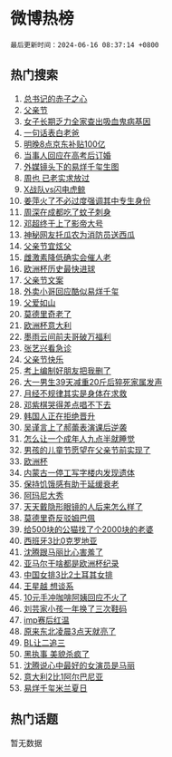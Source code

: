 # 微博热榜

`最后更新时间：2024-06-16 08:37:14 +0800`

## 热门搜索

1. [总书记的赤子之心](https://m.weibo.cn/search?containerid=100103type%3D1%26t%3D10%26q%3D%23%E6%80%BB%E4%B9%A6%E8%AE%B0%E7%9A%84%E8%B5%A4%E5%AD%90%E4%B9%8B%E5%BF%83%23&stream_entry_id=51&isnewpage=1&extparam=seat%3D1%26stream_entry_id%3D51%26c_type%3D51%26q%3D%2523%25E6%2580%25BB%25E4%25B9%25A6%25E8%25AE%25B0%25E7%259A%2584%25E8%25B5%25A4%25E5%25AD%2590%25E4%25B9%258B%25E5%25BF%2583%2523%26cate%3D10103%26dgr%3D0%26pos%3D0%26filter_type%3Drealtimehot%26display_time%3D1718498232%26pre_seqid%3D171849823296701353454)
1. [父亲节](https://m.weibo.cn/search?containerid=100103type%3D1%26t%3D10%26q%3D%E7%88%B6%E4%BA%B2%E8%8A%82&stream_entry_id=31&isnewpage=1&extparam=seat%3D1%26stream_entry_id%3D31%26q%3D%25E7%2588%25B6%25E4%25BA%25B2%25E8%258A%2582%26realpos%3D1%26dgr%3D0%26filter_type%3Drealtimehot%26flag%3D16%26cate%3D5001%26pos%3D0%26band_rank%3D1%26c_type%3D31%26lcate%3D5001%26display_time%3D1718498232%26pre_seqid%3D171849823296701353454)
1. [女子长期乏力全家查出吸血鬼病基因](https://m.weibo.cn/search?containerid=100103type%3D1%26t%3D10%26q%3D%23%E5%A5%B3%E5%AD%90%E9%95%BF%E6%9C%9F%E4%B9%8F%E5%8A%9B%E5%85%A8%E5%AE%B6%E6%9F%A5%E5%87%BA%E5%90%B8%E8%A1%80%E9%AC%BC%E7%97%85%E5%9F%BA%E5%9B%A0%23&stream_entry_id=31&isnewpage=1&extparam=seat%3D1%26stream_entry_id%3D31%26q%3D%2523%25E5%25A5%25B3%25E5%25AD%2590%25E9%2595%25BF%25E6%259C%259F%25E4%25B9%258F%25E5%258A%259B%25E5%2585%25A8%25E5%25AE%25B6%25E6%259F%25A5%25E5%2587%25BA%25E5%2590%25B8%25E8%25A1%2580%25E9%25AC%25BC%25E7%2597%2585%25E5%259F%25BA%25E5%259B%25A0%2523%26realpos%3D2%26dgr%3D0%26filter_type%3Drealtimehot%26flag%3D2%26cate%3D5001%26pos%3D1%26band_rank%3D2%26c_type%3D31%26lcate%3D5001%26display_time%3D1718498232%26pre_seqid%3D171849823296701353454)
1. [一句话表白老爸](https://m.weibo.cn/search?containerid=100103type%3D1%26t%3D10%26q%3D%23%E4%B8%80%E5%8F%A5%E8%AF%9D%E8%A1%A8%E7%99%BD%E8%80%81%E7%88%B8%23&stream_entry_id=31&isnewpage=1&extparam=seat%3D1%26stream_entry_id%3D31%26q%3D%2523%25E4%25B8%2580%25E5%258F%25A5%25E8%25AF%259D%25E8%25A1%25A8%25E7%2599%25BD%25E8%2580%2581%25E7%2588%25B8%2523%26realpos%3D3%26dgr%3D0%26filter_type%3Drealtimehot%26flag%3D0%26cate%3D5001%26pos%3D2%26band_rank%3D3%26c_type%3D31%26lcate%3D5001%26display_time%3D1718498232%26pre_seqid%3D171849823296701353454)
1. [明晚8点京东补贴100亿](https://m.weibo.cn/search?containerid=100103type%3D1%26t%3D10%26q%3D%23%E6%98%8E%E6%99%9A8%E7%82%B9%E4%BA%AC%E4%B8%9C%E8%A1%A5%E8%B4%B4100%E4%BA%BF%23&stream_entry_id=31&isnewpage=1&extparam=seat%3D1%26is_ad_pos%3D1%26topic_ad%3D1%26q%3D%2523%25E6%2598%258E%25E6%2599%259A8%25E7%2582%25B9%25E4%25BA%25AC%25E4%25B8%259C%25E8%25A1%25A5%25E8%25B4%25B4100%25E4%25BA%25BF%2523%26dgr%3D0%26filter_type%3Drealtimehot%26c_type%3D31%26stream_entry_id%3D31%26pos%3D3%26cate%3D5001%26band_rank%3D4%26adid%3D241964%26lcate%3D5001%26display_time%3D1718498232%26pre_seqid%3D171849823296701353454)
1. [当事人回应在高考后订婚](https://m.weibo.cn/search?containerid=100103type%3D1%26t%3D10%26q%3D%23%E5%BD%93%E4%BA%8B%E4%BA%BA%E5%9B%9E%E5%BA%94%E5%9C%A8%E9%AB%98%E8%80%83%E5%90%8E%E8%AE%A2%E5%A9%9A%23&stream_entry_id=31&isnewpage=1&extparam=seat%3D1%26stream_entry_id%3D31%26q%3D%2523%25E5%25BD%2593%25E4%25BA%258B%25E4%25BA%25BA%25E5%259B%259E%25E5%25BA%2594%25E5%259C%25A8%25E9%25AB%2598%25E8%2580%2583%25E5%2590%258E%25E8%25AE%25A2%25E5%25A9%259A%2523%26realpos%3D4%26dgr%3D0%26filter_type%3Drealtimehot%26flag%3D2%26cate%3D5001%26pos%3D4%26band_rank%3D4%26c_type%3D31%26lcate%3D5001%26display_time%3D1718498232%26pre_seqid%3D171849823296701353454)
1. [外媒镜头下的易烊千玺生图](https://m.weibo.cn/search?containerid=100103type%3D1%26t%3D10%26q%3D%23%E5%A4%96%E5%AA%92%E9%95%9C%E5%A4%B4%E4%B8%8B%E7%9A%84%E6%98%93%E7%83%8A%E5%8D%83%E7%8E%BA%E7%94%9F%E5%9B%BE%23&stream_entry_id=31&isnewpage=1&extparam=seat%3D1%26stream_entry_id%3D31%26q%3D%2523%25E5%25A4%2596%25E5%25AA%2592%25E9%2595%259C%25E5%25A4%25B4%25E4%25B8%258B%25E7%259A%2584%25E6%2598%2593%25E7%2583%258A%25E5%258D%2583%25E7%258E%25BA%25E7%2594%259F%25E5%259B%25BE%2523%26realpos%3D5%26dgr%3D0%26filter_type%3Drealtimehot%26flag%3D1%26cate%3D5001%26pos%3D5%26band_rank%3D5%26c_type%3D31%26lcate%3D5001%26display_time%3D1718498232%26pre_seqid%3D171849823296701353454)
1. [周也 已老实求放过](https://m.weibo.cn/search?containerid=100103type%3D1%26t%3D10%26q%3D%E5%91%A8%E4%B9%9F+%E5%B7%B2%E8%80%81%E5%AE%9E%E6%B1%82%E6%94%BE%E8%BF%87&stream_entry_id=31&isnewpage=1&extparam=seat%3D1%26stream_entry_id%3D31%26q%3D%25E5%2591%25A8%25E4%25B9%259F%2520%25E5%25B7%25B2%25E8%2580%2581%25E5%25AE%259E%25E6%25B1%2582%25E6%2594%25BE%25E8%25BF%2587%26realpos%3D6%26dgr%3D0%26filter_type%3Drealtimehot%26flag%3D2%26cate%3D5001%26pos%3D6%26band_rank%3D6%26c_type%3D31%26lcate%3D5001%26display_time%3D1718498232%26pre_seqid%3D171849823296701353454)
1. [X战队vs闪电虎鲸](https://m.weibo.cn/search?containerid=100103type%3D1%26t%3D10%26q%3D%23X%E6%88%98%E9%98%9Fvs%E9%97%AA%E7%94%B5%E8%99%8E%E9%B2%B8%23&stream_entry_id=31&isnewpage=1&extparam=seat%3D1%26is_ad_pos%3D1%26topic_ad%3D1%26q%3D%2523X%25E6%2588%2598%25E9%2598%259Fvs%25E9%2597%25AA%25E7%2594%25B5%25E8%2599%258E%25E9%25B2%25B8%2523%26dgr%3D0%26filter_type%3Drealtimehot%26c_type%3D31%26stream_entry_id%3D31%26pos%3D7%26cate%3D5001%26band_rank%3D7%26adid%3D241628%26lcate%3D5001%26display_time%3D1718498232%26pre_seqid%3D171849823296701353454)
1. [姜萍火了不必过度强调其中专生身份](https://m.weibo.cn/search?containerid=100103type%3D1%26t%3D10%26q%3D%23%E5%A7%9C%E8%90%8D%E7%81%AB%E4%BA%86%E4%B8%8D%E5%BF%85%E8%BF%87%E5%BA%A6%E5%BC%BA%E8%B0%83%E5%85%B6%E4%B8%AD%E4%B8%93%E7%94%9F%E8%BA%AB%E4%BB%BD%23&stream_entry_id=31&isnewpage=1&extparam=seat%3D1%26stream_entry_id%3D31%26q%3D%2523%25E5%25A7%259C%25E8%2590%258D%25E7%2581%25AB%25E4%25BA%2586%25E4%25B8%258D%25E5%25BF%2585%25E8%25BF%2587%25E5%25BA%25A6%25E5%25BC%25BA%25E8%25B0%2583%25E5%2585%25B6%25E4%25B8%25AD%25E4%25B8%2593%25E7%2594%259F%25E8%25BA%25AB%25E4%25BB%25BD%2523%26realpos%3D7%26dgr%3D0%26filter_type%3Drealtimehot%26flag%3D2%26cate%3D5001%26pos%3D8%26band_rank%3D7%26c_type%3D31%26lcate%3D5001%26display_time%3D1718498232%26pre_seqid%3D171849823296701353454)
1. [周深在成都吃了蚊子刺身](https://m.weibo.cn/search?containerid=100103type%3D1%26t%3D10%26q%3D%23%E5%91%A8%E6%B7%B1%E5%9C%A8%E6%88%90%E9%83%BD%E5%90%83%E4%BA%86%E8%9A%8A%E5%AD%90%E5%88%BA%E8%BA%AB%23&stream_entry_id=31&isnewpage=1&extparam=seat%3D1%26stream_entry_id%3D31%26q%3D%2523%25E5%2591%25A8%25E6%25B7%25B1%25E5%259C%25A8%25E6%2588%2590%25E9%2583%25BD%25E5%2590%2583%25E4%25BA%2586%25E8%259A%258A%25E5%25AD%2590%25E5%2588%25BA%25E8%25BA%25AB%2523%26realpos%3D8%26dgr%3D0%26filter_type%3Drealtimehot%26flag%3D1%26cate%3D5001%26pos%3D9%26band_rank%3D8%26c_type%3D31%26lcate%3D5001%26display_time%3D1718498232%26pre_seqid%3D171849823296701353454)
1. [邓超终于上了影帝大号](https://m.weibo.cn/search?containerid=100103type%3D1%26t%3D10%26q%3D%23%E9%82%93%E8%B6%85%E7%BB%88%E4%BA%8E%E4%B8%8A%E4%BA%86%E5%BD%B1%E5%B8%9D%E5%A4%A7%E5%8F%B7%23&stream_entry_id=31&isnewpage=1&extparam=seat%3D1%26stream_entry_id%3D31%26q%3D%2523%25E9%2582%2593%25E8%25B6%2585%25E7%25BB%2588%25E4%25BA%258E%25E4%25B8%258A%25E4%25BA%2586%25E5%25BD%25B1%25E5%25B8%259D%25E5%25A4%25A7%25E5%258F%25B7%2523%26realpos%3D9%26dgr%3D0%26filter_type%3Drealtimehot%26flag%3D2%26cate%3D5001%26pos%3D10%26band_rank%3D9%26c_type%3D31%26lcate%3D5001%26display_time%3D1718498232%26pre_seqid%3D171849823296701353454)
1. [神秘网友托瓜农为消防员送西瓜](https://m.weibo.cn/search?containerid=100103type%3D1%26t%3D10%26q%3D%23%E7%A5%9E%E7%A7%98%E7%BD%91%E5%8F%8B%E6%89%98%E7%93%9C%E5%86%9C%E4%B8%BA%E6%B6%88%E9%98%B2%E5%91%98%E9%80%81%E8%A5%BF%E7%93%9C%23&stream_entry_id=31&isnewpage=1&extparam=seat%3D1%26stream_entry_id%3D31%26q%3D%2523%25E7%25A5%259E%25E7%25A7%2598%25E7%25BD%2591%25E5%258F%258B%25E6%2589%2598%25E7%2593%259C%25E5%2586%259C%25E4%25B8%25BA%25E6%25B6%2588%25E9%2598%25B2%25E5%2591%2598%25E9%2580%2581%25E8%25A5%25BF%25E7%2593%259C%2523%26realpos%3D10%26dgr%3D0%26filter_type%3Drealtimehot%26flag%3D32768%26cate%3D5001%26pos%3D11%26band_rank%3D10%26c_type%3D31%26lcate%3D5001%26display_time%3D1718498232%26pre_seqid%3D171849823296701353454)
1. [父亲节宜炫父](https://m.weibo.cn/search?containerid=100103type%3D1%26t%3D10%26q%3D%23%E7%88%B6%E4%BA%B2%E8%8A%82%E5%AE%9C%E7%82%AB%E7%88%B6%23&stream_entry_id=31&isnewpage=1&extparam=seat%3D1%26stream_entry_id%3D31%26q%3D%2523%25E7%2588%25B6%25E4%25BA%25B2%25E8%258A%2582%25E5%25AE%259C%25E7%2582%25AB%25E7%2588%25B6%2523%26realpos%3D11%26dgr%3D0%26filter_type%3Drealtimehot%26flag%3D1%26cate%3D5001%26pos%3D12%26band_rank%3D11%26c_type%3D31%26lcate%3D5001%26display_time%3D1718498232%26pre_seqid%3D171849823296701353454)
1. [雌激素降低确实会催人老](https://m.weibo.cn/search?containerid=100103type%3D1%26t%3D10%26q%3D%23%E9%9B%8C%E6%BF%80%E7%B4%A0%E9%99%8D%E4%BD%8E%E7%A1%AE%E5%AE%9E%E4%BC%9A%E5%82%AC%E4%BA%BA%E8%80%81%23&stream_entry_id=31&isnewpage=1&extparam=seat%3D1%26stream_entry_id%3D31%26q%3D%2523%25E9%259B%258C%25E6%25BF%2580%25E7%25B4%25A0%25E9%2599%258D%25E4%25BD%258E%25E7%25A1%25AE%25E5%25AE%259E%25E4%25BC%259A%25E5%2582%25AC%25E4%25BA%25BA%25E8%2580%2581%2523%26realpos%3D12%26dgr%3D0%26filter_type%3Drealtimehot%26flag%3D0%26cate%3D5001%26pos%3D13%26band_rank%3D12%26c_type%3D31%26lcate%3D5001%26display_time%3D1718498232%26pre_seqid%3D171849823296701353454)
1. [欧洲杯历史最快进球](https://m.weibo.cn/search?containerid=100103type%3D1%26t%3D10%26q%3D%23%E6%AC%A7%E6%B4%B2%E6%9D%AF%E5%8E%86%E5%8F%B2%E6%9C%80%E5%BF%AB%E8%BF%9B%E7%90%83%23&stream_entry_id=31&isnewpage=1&extparam=seat%3D1%26stream_entry_id%3D31%26q%3D%2523%25E6%25AC%25A7%25E6%25B4%25B2%25E6%259D%25AF%25E5%258E%2586%25E5%258F%25B2%25E6%259C%2580%25E5%25BF%25AB%25E8%25BF%259B%25E7%2590%2583%2523%26realpos%3D13%26dgr%3D0%26filter_type%3Drealtimehot%26flag%3D1%26cate%3D5001%26pos%3D14%26band_rank%3D13%26c_type%3D31%26lcate%3D5001%26display_time%3D1718498232%26pre_seqid%3D171849823296701353454)
1. [父亲节文案](https://m.weibo.cn/search?containerid=100103type%3D1%26t%3D10%26q%3D%E7%88%B6%E4%BA%B2%E8%8A%82%E6%96%87%E6%A1%88&stream_entry_id=31&isnewpage=1&extparam=seat%3D1%26stream_entry_id%3D31%26q%3D%25E7%2588%25B6%25E4%25BA%25B2%25E8%258A%2582%25E6%2596%2587%25E6%25A1%2588%26realpos%3D14%26dgr%3D0%26filter_type%3Drealtimehot%26flag%3D1%26cate%3D5001%26pos%3D15%26band_rank%3D14%26c_type%3D31%26lcate%3D5001%26display_time%3D1718498232%26pre_seqid%3D171849823296701353454)
1. [外卖小哥回应酷似易烊千玺](https://m.weibo.cn/search?containerid=100103type%3D1%26t%3D10%26q%3D%23%E5%A4%96%E5%8D%96%E5%B0%8F%E5%93%A5%E5%9B%9E%E5%BA%94%E9%85%B7%E4%BC%BC%E6%98%93%E7%83%8A%E5%8D%83%E7%8E%BA%23&stream_entry_id=31&isnewpage=1&extparam=seat%3D1%26stream_entry_id%3D31%26q%3D%2523%25E5%25A4%2596%25E5%258D%2596%25E5%25B0%258F%25E5%2593%25A5%25E5%259B%259E%25E5%25BA%2594%25E9%2585%25B7%25E4%25BC%25BC%25E6%2598%2593%25E7%2583%258A%25E5%258D%2583%25E7%258E%25BA%2523%26realpos%3D15%26dgr%3D0%26filter_type%3Drealtimehot%26flag%3D2%26cate%3D5001%26pos%3D16%26band_rank%3D15%26c_type%3D31%26lcate%3D5001%26display_time%3D1718498232%26pre_seqid%3D171849823296701353454)
1. [父爱如山](https://m.weibo.cn/search?containerid=100103type%3D1%26t%3D10%26q%3D%E7%88%B6%E7%88%B1%E5%A6%82%E5%B1%B1&stream_entry_id=31&isnewpage=1&extparam=seat%3D1%26stream_entry_id%3D31%26q%3D%25E7%2588%25B6%25E7%2588%25B1%25E5%25A6%2582%25E5%25B1%25B1%26realpos%3D16%26dgr%3D0%26filter_type%3Drealtimehot%26flag%3D1%26cate%3D5001%26pos%3D17%26band_rank%3D16%26c_type%3D31%26lcate%3D5001%26display_time%3D1718498232%26pre_seqid%3D171849823296701353454)
1. [莫德里奇老了](https://m.weibo.cn/search?containerid=100103type%3D1%26t%3D10%26q%3D%E8%8E%AB%E5%BE%B7%E9%87%8C%E5%A5%87%E8%80%81%E4%BA%86&stream_entry_id=31&isnewpage=1&extparam=seat%3D1%26stream_entry_id%3D31%26q%3D%25E8%258E%25AB%25E5%25BE%25B7%25E9%2587%258C%25E5%25A5%2587%25E8%2580%2581%25E4%25BA%2586%26realpos%3D17%26dgr%3D0%26filter_type%3Drealtimehot%26flag%3D1%26cate%3D5001%26pos%3D18%26band_rank%3D17%26c_type%3D31%26lcate%3D5001%26display_time%3D1718498232%26pre_seqid%3D171849823296701353454)
1. [欧洲杯意大利](https://m.weibo.cn/search?containerid=100103type%3D1%26t%3D10%26q%3D%E6%AC%A7%E6%B4%B2%E6%9D%AF%E6%84%8F%E5%A4%A7%E5%88%A9&stream_entry_id=31&isnewpage=1&extparam=seat%3D1%26stream_entry_id%3D31%26q%3D%25E6%25AC%25A7%25E6%25B4%25B2%25E6%259D%25AF%25E6%2584%258F%25E5%25A4%25A7%25E5%2588%25A9%26realpos%3D18%26dgr%3D0%26filter_type%3Drealtimehot%26flag%3D1%26cate%3D5001%26pos%3D19%26band_rank%3D18%26c_type%3D31%26lcate%3D5001%26display_time%3D1718498232%26pre_seqid%3D171849823296701353454)
1. [墨雨云间前夫哥破万福利](https://m.weibo.cn/search?containerid=100103type%3D1%26t%3D10%26q%3D%23%E5%A2%A8%E9%9B%A8%E4%BA%91%E9%97%B4%E5%89%8D%E5%A4%AB%E5%93%A5%E7%A0%B4%E4%B8%87%E7%A6%8F%E5%88%A9%23&stream_entry_id=31&isnewpage=1&extparam=seat%3D1%26stream_entry_id%3D31%26q%3D%2523%25E5%25A2%25A8%25E9%259B%25A8%25E4%25BA%2591%25E9%2597%25B4%25E5%2589%258D%25E5%25A4%25AB%25E5%2593%25A5%25E7%25A0%25B4%25E4%25B8%2587%25E7%25A6%258F%25E5%2588%25A9%2523%26realpos%3D19%26dgr%3D0%26filter_type%3Drealtimehot%26flag%3D2%26cate%3D5001%26pos%3D20%26band_rank%3D19%26c_type%3D31%26lcate%3D5001%26display_time%3D1718498232%26pre_seqid%3D171849823296701353454)
1. [张艺兴看急诊](https://m.weibo.cn/search?containerid=100103type%3D1%26t%3D10%26q%3D%23%E5%BC%A0%E8%89%BA%E5%85%B4%E7%9C%8B%E6%80%A5%E8%AF%8A%23&stream_entry_id=31&isnewpage=1&extparam=seat%3D1%26stream_entry_id%3D31%26q%3D%2523%25E5%25BC%25A0%25E8%2589%25BA%25E5%2585%25B4%25E7%259C%258B%25E6%2580%25A5%25E8%25AF%258A%2523%26realpos%3D20%26dgr%3D0%26filter_type%3Drealtimehot%26flag%3D1%26cate%3D5001%26pos%3D21%26band_rank%3D20%26c_type%3D31%26lcate%3D5001%26display_time%3D1718498232%26pre_seqid%3D171849823296701353454)
1. [父亲节快乐](https://m.weibo.cn/search?containerid=100103type%3D1%26t%3D10%26q%3D%E7%88%B6%E4%BA%B2%E8%8A%82%E5%BF%AB%E4%B9%90&stream_entry_id=31&isnewpage=1&extparam=seat%3D1%26stream_entry_id%3D31%26q%3D%25E7%2588%25B6%25E4%25BA%25B2%25E8%258A%2582%25E5%25BF%25AB%25E4%25B9%2590%26realpos%3D21%26dgr%3D0%26filter_type%3Drealtimehot%26flag%3D1%26cate%3D5001%26pos%3D22%26band_rank%3D21%26c_type%3D31%26lcate%3D5001%26display_time%3D1718498232%26pre_seqid%3D171849823296701353454)
1. [考上编制好朋友把我删了](https://m.weibo.cn/search?containerid=100103type%3D1%26t%3D10%26q%3D%23%E8%80%83%E4%B8%8A%E7%BC%96%E5%88%B6%E5%A5%BD%E6%9C%8B%E5%8F%8B%E6%8A%8A%E6%88%91%E5%88%A0%E4%BA%86%23&stream_entry_id=31&isnewpage=1&extparam=seat%3D1%26stream_entry_id%3D31%26q%3D%2523%25E8%2580%2583%25E4%25B8%258A%25E7%25BC%2596%25E5%2588%25B6%25E5%25A5%25BD%25E6%259C%258B%25E5%258F%258B%25E6%258A%258A%25E6%2588%2591%25E5%2588%25A0%25E4%25BA%2586%2523%26realpos%3D22%26dgr%3D0%26filter_type%3Drealtimehot%26flag%3D1%26cate%3D5001%26pos%3D23%26band_rank%3D22%26c_type%3D31%26lcate%3D5001%26display_time%3D1718498232%26pre_seqid%3D171849823296701353454)
1. [大一男生39天减重20斤后猝死家属发声](https://m.weibo.cn/search?containerid=100103type%3D1%26t%3D10%26q%3D%23%E5%A4%A7%E4%B8%80%E7%94%B7%E7%94%9F39%E5%A4%A9%E5%87%8F%E9%87%8D20%E6%96%A4%E5%90%8E%E7%8C%9D%E6%AD%BB%E5%AE%B6%E5%B1%9E%E5%8F%91%E5%A3%B0%23&stream_entry_id=31&isnewpage=1&extparam=seat%3D1%26stream_entry_id%3D31%26q%3D%2523%25E5%25A4%25A7%25E4%25B8%2580%25E7%2594%25B7%25E7%2594%259F39%25E5%25A4%25A9%25E5%2587%258F%25E9%2587%258D20%25E6%2596%25A4%25E5%2590%258E%25E7%258C%259D%25E6%25AD%25BB%25E5%25AE%25B6%25E5%25B1%259E%25E5%258F%2591%25E5%25A3%25B0%2523%26realpos%3D23%26dgr%3D0%26filter_type%3Drealtimehot%26flag%3D1%26cate%3D5001%26pos%3D24%26band_rank%3D23%26c_type%3D31%26lcate%3D5001%26display_time%3D1718498232%26pre_seqid%3D171849823296701353454)
1. [月经不规律其实是身体在求救](https://m.weibo.cn/search?containerid=100103type%3D1%26t%3D10%26q%3D%23%E6%9C%88%E7%BB%8F%E4%B8%8D%E8%A7%84%E5%BE%8B%E5%85%B6%E5%AE%9E%E6%98%AF%E8%BA%AB%E4%BD%93%E5%9C%A8%E6%B1%82%E6%95%91%23&stream_entry_id=31&isnewpage=1&extparam=seat%3D1%26stream_entry_id%3D31%26q%3D%2523%25E6%259C%2588%25E7%25BB%258F%25E4%25B8%258D%25E8%25A7%2584%25E5%25BE%258B%25E5%2585%25B6%25E5%25AE%259E%25E6%2598%25AF%25E8%25BA%25AB%25E4%25BD%2593%25E5%259C%25A8%25E6%25B1%2582%25E6%2595%2591%2523%26realpos%3D24%26dgr%3D0%26filter_type%3Drealtimehot%26flag%3D1%26cate%3D5001%26pos%3D25%26band_rank%3D24%26c_type%3D31%26lcate%3D5001%26display_time%3D1718498232%26pre_seqid%3D171849823296701353454)
1. [邓紫棋哭得差点唱不下去](https://m.weibo.cn/search?containerid=100103type%3D1%26t%3D10%26q%3D%23%E9%82%93%E7%B4%AB%E6%A3%8B%E5%93%AD%E5%BE%97%E5%B7%AE%E7%82%B9%E5%94%B1%E4%B8%8D%E4%B8%8B%E5%8E%BB%23&stream_entry_id=31&isnewpage=1&extparam=seat%3D1%26stream_entry_id%3D31%26q%3D%2523%25E9%2582%2593%25E7%25B4%25AB%25E6%25A3%258B%25E5%2593%25AD%25E5%25BE%2597%25E5%25B7%25AE%25E7%2582%25B9%25E5%2594%25B1%25E4%25B8%258D%25E4%25B8%258B%25E5%258E%25BB%2523%26realpos%3D25%26dgr%3D0%26filter_type%3Drealtimehot%26flag%3D1%26cate%3D5001%26pos%3D26%26band_rank%3D25%26c_type%3D31%26lcate%3D5001%26display_time%3D1718498232%26pre_seqid%3D171849823296701353454)
1. [韩国人正在拒绝晋升](https://m.weibo.cn/search?containerid=100103type%3D1%26t%3D10%26q%3D%23%E9%9F%A9%E5%9B%BD%E4%BA%BA%E6%AD%A3%E5%9C%A8%E6%8B%92%E7%BB%9D%E6%99%8B%E5%8D%87%23&stream_entry_id=31&isnewpage=1&extparam=seat%3D1%26stream_entry_id%3D31%26q%3D%2523%25E9%259F%25A9%25E5%259B%25BD%25E4%25BA%25BA%25E6%25AD%25A3%25E5%259C%25A8%25E6%258B%2592%25E7%25BB%259D%25E6%2599%258B%25E5%258D%2587%2523%26realpos%3D26%26dgr%3D0%26filter_type%3Drealtimehot%26flag%3D1%26cate%3D5001%26pos%3D27%26band_rank%3D26%26c_type%3D31%26lcate%3D5001%26display_time%3D1718498232%26pre_seqid%3D171849823296701353454)
1. [吴谨言上了郝蕾表演课后逆袭](https://m.weibo.cn/search?containerid=100103type%3D1%26t%3D10%26q%3D%23%E5%90%B4%E8%B0%A8%E8%A8%80%E4%B8%8A%E4%BA%86%E9%83%9D%E8%95%BE%E8%A1%A8%E6%BC%94%E8%AF%BE%E5%90%8E%E9%80%86%E8%A2%AD%23&stream_entry_id=31&isnewpage=1&extparam=seat%3D1%26stream_entry_id%3D31%26q%3D%2523%25E5%2590%25B4%25E8%25B0%25A8%25E8%25A8%2580%25E4%25B8%258A%25E4%25BA%2586%25E9%2583%259D%25E8%2595%25BE%25E8%25A1%25A8%25E6%25BC%2594%25E8%25AF%25BE%25E5%2590%258E%25E9%2580%2586%25E8%25A2%25AD%2523%26realpos%3D27%26dgr%3D0%26filter_type%3Drealtimehot%26flag%3D0%26cate%3D5001%26pos%3D28%26band_rank%3D27%26c_type%3D31%26lcate%3D5001%26display_time%3D1718498232%26pre_seqid%3D171849823296701353454)
1. [怎么让一个成年人九点半就睡觉](https://m.weibo.cn/search?containerid=100103type%3D1%26t%3D10%26q%3D%23%E6%80%8E%E4%B9%88%E8%AE%A9%E4%B8%80%E4%B8%AA%E6%88%90%E5%B9%B4%E4%BA%BA%E4%B9%9D%E7%82%B9%E5%8D%8A%E5%B0%B1%E7%9D%A1%E8%A7%89%23&stream_entry_id=31&isnewpage=1&extparam=seat%3D1%26stream_entry_id%3D31%26q%3D%2523%25E6%2580%258E%25E4%25B9%2588%25E8%25AE%25A9%25E4%25B8%2580%25E4%25B8%25AA%25E6%2588%2590%25E5%25B9%25B4%25E4%25BA%25BA%25E4%25B9%259D%25E7%2582%25B9%25E5%258D%258A%25E5%25B0%25B1%25E7%259D%25A1%25E8%25A7%2589%2523%26realpos%3D28%26dgr%3D0%26filter_type%3Drealtimehot%26flag%3D1%26cate%3D5001%26pos%3D29%26band_rank%3D28%26c_type%3D31%26lcate%3D5001%26display_time%3D1718498232%26pre_seqid%3D171849823296701353454)
1. [男孩的儿童节愿望在父亲节前实现了](https://m.weibo.cn/search?containerid=100103type%3D1%26t%3D10%26q%3D%23%E7%94%B7%E5%AD%A9%E7%9A%84%E5%84%BF%E7%AB%A5%E8%8A%82%E6%84%BF%E6%9C%9B%E5%9C%A8%E7%88%B6%E4%BA%B2%E8%8A%82%E5%89%8D%E5%AE%9E%E7%8E%B0%E4%BA%86%23&stream_entry_id=31&isnewpage=1&extparam=seat%3D1%26stream_entry_id%3D31%26q%3D%2523%25E7%2594%25B7%25E5%25AD%25A9%25E7%259A%2584%25E5%2584%25BF%25E7%25AB%25A5%25E8%258A%2582%25E6%2584%25BF%25E6%259C%259B%25E5%259C%25A8%25E7%2588%25B6%25E4%25BA%25B2%25E8%258A%2582%25E5%2589%258D%25E5%25AE%259E%25E7%258E%25B0%25E4%25BA%2586%2523%26realpos%3D29%26dgr%3D0%26filter_type%3Drealtimehot%26flag%3D1%26cate%3D5001%26pos%3D30%26band_rank%3D29%26c_type%3D31%26lcate%3D5001%26display_time%3D1718498232%26pre_seqid%3D171849823296701353454)
1. [欧洲杯](https://m.weibo.cn/search?containerid=100103type%3D1%26t%3D10%26q%3D%E6%AC%A7%E6%B4%B2%E6%9D%AF&stream_entry_id=31&isnewpage=1&extparam=seat%3D1%26stream_entry_id%3D31%26q%3D%25E6%25AC%25A7%25E6%25B4%25B2%25E6%259D%25AF%26realpos%3D30%26dgr%3D0%26filter_type%3Drealtimehot%26flag%3D0%26cate%3D5001%26pos%3D31%26band_rank%3D30%26c_type%3D31%26lcate%3D5001%26display_time%3D1718498232%26pre_seqid%3D171849823296701353454)
1. [内蒙古一停工写字楼内发现遗体](https://m.weibo.cn/search?containerid=100103type%3D1%26t%3D10%26q%3D%23%E5%86%85%E8%92%99%E5%8F%A4%E4%B8%80%E5%81%9C%E5%B7%A5%E5%86%99%E5%AD%97%E6%A5%BC%E5%86%85%E5%8F%91%E7%8E%B0%E9%81%97%E4%BD%93%23&stream_entry_id=31&isnewpage=1&extparam=seat%3D1%26stream_entry_id%3D31%26q%3D%2523%25E5%2586%2585%25E8%2592%2599%25E5%258F%25A4%25E4%25B8%2580%25E5%2581%259C%25E5%25B7%25A5%25E5%2586%2599%25E5%25AD%2597%25E6%25A5%25BC%25E5%2586%2585%25E5%258F%2591%25E7%258E%25B0%25E9%2581%2597%25E4%25BD%2593%2523%26realpos%3D31%26dgr%3D0%26filter_type%3Drealtimehot%26flag%3D1%26cate%3D5001%26pos%3D32%26band_rank%3D31%26c_type%3D31%26lcate%3D5001%26display_time%3D1718498232%26pre_seqid%3D171849823296701353454)
1. [保持饥饿感有助于延缓衰老](https://m.weibo.cn/search?containerid=100103type%3D1%26t%3D10%26q%3D%23%E4%BF%9D%E6%8C%81%E9%A5%A5%E9%A5%BF%E6%84%9F%E6%9C%89%E5%8A%A9%E4%BA%8E%E5%BB%B6%E7%BC%93%E8%A1%B0%E8%80%81%23&stream_entry_id=31&isnewpage=1&extparam=seat%3D1%26stream_entry_id%3D31%26q%3D%2523%25E4%25BF%259D%25E6%258C%2581%25E9%25A5%25A5%25E9%25A5%25BF%25E6%2584%259F%25E6%259C%2589%25E5%258A%25A9%25E4%25BA%258E%25E5%25BB%25B6%25E7%25BC%2593%25E8%25A1%25B0%25E8%2580%2581%2523%26realpos%3D32%26dgr%3D0%26filter_type%3Drealtimehot%26flag%3D0%26cate%3D5001%26pos%3D33%26band_rank%3D32%26c_type%3D31%26lcate%3D5001%26display_time%3D1718498232%26pre_seqid%3D171849823296701353454)
1. [阿玛尼大秀](https://m.weibo.cn/search?containerid=100103type%3D1%26t%3D10%26q%3D%E9%98%BF%E7%8E%9B%E5%B0%BC%E5%A4%A7%E7%A7%80&stream_entry_id=31&isnewpage=1&extparam=seat%3D1%26stream_entry_id%3D31%26q%3D%25E9%2598%25BF%25E7%258E%259B%25E5%25B0%25BC%25E5%25A4%25A7%25E7%25A7%2580%26realpos%3D33%26dgr%3D0%26filter_type%3Drealtimehot%26flag%3D1%26cate%3D5001%26pos%3D34%26band_rank%3D33%26c_type%3D31%26lcate%3D5001%26display_time%3D1718498232%26pre_seqid%3D171849823296701353454)
1. [天天戴隐形眼镜的人后来怎么样了](https://m.weibo.cn/search?containerid=100103type%3D1%26t%3D10%26q%3D%23%E5%A4%A9%E5%A4%A9%E6%88%B4%E9%9A%90%E5%BD%A2%E7%9C%BC%E9%95%9C%E7%9A%84%E4%BA%BA%E5%90%8E%E6%9D%A5%E6%80%8E%E4%B9%88%E6%A0%B7%E4%BA%86%23&stream_entry_id=31&isnewpage=1&extparam=seat%3D1%26stream_entry_id%3D31%26q%3D%2523%25E5%25A4%25A9%25E5%25A4%25A9%25E6%2588%25B4%25E9%259A%2590%25E5%25BD%25A2%25E7%259C%25BC%25E9%2595%259C%25E7%259A%2584%25E4%25BA%25BA%25E5%2590%258E%25E6%259D%25A5%25E6%2580%258E%25E4%25B9%2588%25E6%25A0%25B7%25E4%25BA%2586%2523%26realpos%3D34%26dgr%3D0%26filter_type%3Drealtimehot%26flag%3D1%26cate%3D5001%26pos%3D35%26band_rank%3D34%26c_type%3D31%26lcate%3D5001%26display_time%3D1718498232%26pre_seqid%3D171849823296701353454)
1. [莫德里奇反驳姆巴佩](https://m.weibo.cn/search?containerid=100103type%3D1%26t%3D10%26q%3D%23%E8%8E%AB%E5%BE%B7%E9%87%8C%E5%A5%87%E5%8F%8D%E9%A9%B3%E5%A7%86%E5%B7%B4%E4%BD%A9%23&stream_entry_id=31&isnewpage=1&extparam=seat%3D1%26stream_entry_id%3D31%26q%3D%2523%25E8%258E%25AB%25E5%25BE%25B7%25E9%2587%258C%25E5%25A5%2587%25E5%258F%258D%25E9%25A9%25B3%25E5%25A7%2586%25E5%25B7%25B4%25E4%25BD%25A9%2523%26realpos%3D35%26dgr%3D0%26filter_type%3Drealtimehot%26flag%3D1%26cate%3D5001%26pos%3D36%26band_rank%3D35%26c_type%3D31%26lcate%3D5001%26display_time%3D1718498232%26pre_seqid%3D171849823296701353454)
1. [给500块的公猫找了个2000块的老婆](https://m.weibo.cn/search?containerid=100103type%3D1%26t%3D10%26q%3D%23%E7%BB%99500%E5%9D%97%E7%9A%84%E5%85%AC%E7%8C%AB%E6%89%BE%E4%BA%86%E4%B8%AA2000%E5%9D%97%E7%9A%84%E8%80%81%E5%A9%86%23&stream_entry_id=31&isnewpage=1&extparam=seat%3D1%26stream_entry_id%3D31%26q%3D%2523%25E7%25BB%2599500%25E5%259D%2597%25E7%259A%2584%25E5%2585%25AC%25E7%258C%25AB%25E6%2589%25BE%25E4%25BA%2586%25E4%25B8%25AA2000%25E5%259D%2597%25E7%259A%2584%25E8%2580%2581%25E5%25A9%2586%2523%26realpos%3D36%26dgr%3D0%26filter_type%3Drealtimehot%26flag%3D1%26cate%3D5001%26pos%3D37%26band_rank%3D36%26c_type%3D31%26lcate%3D5001%26display_time%3D1718498232%26pre_seqid%3D171849823296701353454)
1. [西班牙3比0克罗地亚](https://m.weibo.cn/search?containerid=100103type%3D1%26t%3D10%26q%3D%23%E8%A5%BF%E7%8F%AD%E7%89%993%E6%AF%940%E5%85%8B%E7%BD%97%E5%9C%B0%E4%BA%9A%23&stream_entry_id=31&isnewpage=1&extparam=seat%3D1%26stream_entry_id%3D31%26q%3D%2523%25E8%25A5%25BF%25E7%258F%25AD%25E7%2589%25993%25E6%25AF%25940%25E5%2585%258B%25E7%25BD%2597%25E5%259C%25B0%25E4%25BA%259A%2523%26realpos%3D37%26dgr%3D0%26filter_type%3Drealtimehot%26flag%3D1%26cate%3D5001%26pos%3D38%26band_rank%3D37%26c_type%3D31%26lcate%3D5001%26display_time%3D1718498232%26pre_seqid%3D171849823296701353454)
1. [沈腾跟马丽比心害羞了](https://m.weibo.cn/search?containerid=100103type%3D1%26t%3D10%26q%3D%23%E6%B2%88%E8%85%BE%E8%B7%9F%E9%A9%AC%E4%B8%BD%E6%AF%94%E5%BF%83%E5%AE%B3%E7%BE%9E%E4%BA%86%23&stream_entry_id=31&isnewpage=1&extparam=seat%3D1%26stream_entry_id%3D31%26q%3D%2523%25E6%25B2%2588%25E8%2585%25BE%25E8%25B7%259F%25E9%25A9%25AC%25E4%25B8%25BD%25E6%25AF%2594%25E5%25BF%2583%25E5%25AE%25B3%25E7%25BE%259E%25E4%25BA%2586%2523%26realpos%3D38%26dgr%3D0%26filter_type%3Drealtimehot%26flag%3D1%26cate%3D5001%26pos%3D39%26band_rank%3D38%26c_type%3D31%26lcate%3D5001%26display_time%3D1718498232%26pre_seqid%3D171849823296701353454)
1. [亚马尔干啥都是欧洲杯纪录](https://m.weibo.cn/search?containerid=100103type%3D1%26t%3D10%26q%3D%23%E4%BA%9A%E9%A9%AC%E5%B0%94%E5%B9%B2%E5%95%A5%E9%83%BD%E6%98%AF%E6%AC%A7%E6%B4%B2%E6%9D%AF%E7%BA%AA%E5%BD%95%23&stream_entry_id=31&isnewpage=1&extparam=seat%3D1%26stream_entry_id%3D31%26q%3D%2523%25E4%25BA%259A%25E9%25A9%25AC%25E5%25B0%2594%25E5%25B9%25B2%25E5%2595%25A5%25E9%2583%25BD%25E6%2598%25AF%25E6%25AC%25A7%25E6%25B4%25B2%25E6%259D%25AF%25E7%25BA%25AA%25E5%25BD%2595%2523%26realpos%3D39%26dgr%3D0%26filter_type%3Drealtimehot%26flag%3D1%26cate%3D5001%26pos%3D40%26band_rank%3D39%26c_type%3D31%26lcate%3D5001%26display_time%3D1718498232%26pre_seqid%3D171849823296701353454)
1. [中国女排3比2土耳其女排](https://m.weibo.cn/search?containerid=100103type%3D1%26t%3D10%26q%3D%23%E4%B8%AD%E5%9B%BD%E5%A5%B3%E6%8E%923%E6%AF%942%E5%9C%9F%E8%80%B3%E5%85%B6%E5%A5%B3%E6%8E%92%23&stream_entry_id=31&isnewpage=1&extparam=seat%3D1%26stream_entry_id%3D31%26q%3D%2523%25E4%25B8%25AD%25E5%259B%25BD%25E5%25A5%25B3%25E6%258E%25923%25E6%25AF%25942%25E5%259C%259F%25E8%2580%25B3%25E5%2585%25B6%25E5%25A5%25B3%25E6%258E%2592%2523%26realpos%3D40%26dgr%3D0%26filter_type%3Drealtimehot%26flag%3D0%26cate%3D5001%26pos%3D41%26band_rank%3D40%26c_type%3D31%26lcate%3D5001%26display_time%3D1718498232%26pre_seqid%3D171849823296701353454)
1. [王星越 想谈系](https://m.weibo.cn/search?containerid=100103type%3D1%26t%3D10%26q%3D%E7%8E%8B%E6%98%9F%E8%B6%8A+%E6%83%B3%E8%B0%88%E7%B3%BB&stream_entry_id=31&isnewpage=1&extparam=seat%3D1%26stream_entry_id%3D31%26q%3D%25E7%258E%258B%25E6%2598%259F%25E8%25B6%258A%2520%25E6%2583%25B3%25E8%25B0%2588%25E7%25B3%25BB%26realpos%3D41%26dgr%3D0%26filter_type%3Drealtimehot%26flag%3D0%26cate%3D5001%26pos%3D42%26band_rank%3D41%26c_type%3D31%26lcate%3D5001%26display_time%3D1718498232%26pre_seqid%3D171849823296701353454)
1. [10元手冲咖啡阿姨回应不火了](https://m.weibo.cn/search?containerid=100103type%3D1%26t%3D10%26q%3D%2310%E5%85%83%E6%89%8B%E5%86%B2%E5%92%96%E5%95%A1%E9%98%BF%E5%A7%A8%E5%9B%9E%E5%BA%94%E4%B8%8D%E7%81%AB%E4%BA%86%23&stream_entry_id=31&isnewpage=1&extparam=seat%3D1%26stream_entry_id%3D31%26q%3D%252310%25E5%2585%2583%25E6%2589%258B%25E5%2586%25B2%25E5%2592%2596%25E5%2595%25A1%25E9%2598%25BF%25E5%25A7%25A8%25E5%259B%259E%25E5%25BA%2594%25E4%25B8%258D%25E7%2581%25AB%25E4%25BA%2586%2523%26realpos%3D42%26dgr%3D0%26filter_type%3Drealtimehot%26flag%3D0%26cate%3D5001%26pos%3D43%26band_rank%3D42%26c_type%3D31%26lcate%3D5001%26display_time%3D1718498232%26pre_seqid%3D171849823296701353454)
1. [刘芸家小孩一年换了三次鞋码](https://m.weibo.cn/search?containerid=100103type%3D1%26t%3D10%26q%3D%23%E5%88%98%E8%8A%B8%E5%AE%B6%E5%B0%8F%E5%AD%A9%E4%B8%80%E5%B9%B4%E6%8D%A2%E4%BA%86%E4%B8%89%E6%AC%A1%E9%9E%8B%E7%A0%81%23&stream_entry_id=31&isnewpage=1&extparam=seat%3D1%26stream_entry_id%3D31%26q%3D%2523%25E5%2588%2598%25E8%258A%25B8%25E5%25AE%25B6%25E5%25B0%258F%25E5%25AD%25A9%25E4%25B8%2580%25E5%25B9%25B4%25E6%258D%25A2%25E4%25BA%2586%25E4%25B8%2589%25E6%25AC%25A1%25E9%259E%258B%25E7%25A0%2581%2523%26realpos%3D43%26dgr%3D0%26filter_type%3Drealtimehot%26flag%3D1%26cate%3D5001%26pos%3D44%26band_rank%3D43%26c_type%3D31%26lcate%3D5001%26display_time%3D1718498232%26pre_seqid%3D171849823296701353454)
1. [imp赛后红温](https://m.weibo.cn/search?containerid=100103type%3D1%26t%3D10%26q%3D%23imp%E8%B5%9B%E5%90%8E%E7%BA%A2%E6%B8%A9%23&stream_entry_id=31&isnewpage=1&extparam=seat%3D1%26stream_entry_id%3D31%26q%3D%2523imp%25E8%25B5%259B%25E5%2590%258E%25E7%25BA%25A2%25E6%25B8%25A9%2523%26realpos%3D44%26dgr%3D0%26filter_type%3Drealtimehot%26flag%3D1%26cate%3D5001%26pos%3D45%26band_rank%3D44%26c_type%3D31%26lcate%3D5001%26display_time%3D1718498232%26pre_seqid%3D171849823296701353454)
1. [原来东北凌晨3点天就亮了](https://m.weibo.cn/search?containerid=100103type%3D1%26t%3D10%26q%3D%23%E5%8E%9F%E6%9D%A5%E4%B8%9C%E5%8C%97%E5%87%8C%E6%99%A83%E7%82%B9%E5%A4%A9%E5%B0%B1%E4%BA%AE%E4%BA%86%23&stream_entry_id=31&isnewpage=1&extparam=seat%3D1%26stream_entry_id%3D31%26q%3D%2523%25E5%258E%259F%25E6%259D%25A5%25E4%25B8%259C%25E5%258C%2597%25E5%2587%258C%25E6%2599%25A83%25E7%2582%25B9%25E5%25A4%25A9%25E5%25B0%25B1%25E4%25BA%25AE%25E4%25BA%2586%2523%26realpos%3D45%26dgr%3D0%26filter_type%3Drealtimehot%26flag%3D1%26cate%3D5001%26pos%3D46%26band_rank%3D45%26c_type%3D31%26lcate%3D5001%26display_time%3D1718498232%26pre_seqid%3D171849823296701353454)
1. [BL让二追三](https://m.weibo.cn/search?containerid=100103type%3D1%26t%3D10%26q%3D%23BL%E8%AE%A9%E4%BA%8C%E8%BF%BD%E4%B8%89%23&stream_entry_id=31&isnewpage=1&extparam=seat%3D1%26stream_entry_id%3D31%26q%3D%2523BL%25E8%25AE%25A9%25E4%25BA%258C%25E8%25BF%25BD%25E4%25B8%2589%2523%26realpos%3D46%26dgr%3D0%26filter_type%3Drealtimehot%26flag%3D1%26cate%3D5001%26pos%3D47%26band_rank%3D46%26c_type%3D31%26lcate%3D5001%26display_time%3D1718498232%26pre_seqid%3D171849823296701353454)
1. [黑执事 美貌杀疯了](https://m.weibo.cn/search?containerid=100103type%3D1%26t%3D10%26q%3D%E9%BB%91%E6%89%A7%E4%BA%8B+%E7%BE%8E%E8%B2%8C%E6%9D%80%E7%96%AF%E4%BA%86&stream_entry_id=31&isnewpage=1&extparam=seat%3D1%26stream_entry_id%3D31%26q%3D%25E9%25BB%2591%25E6%2589%25A7%25E4%25BA%258B%2520%25E7%25BE%258E%25E8%25B2%258C%25E6%259D%2580%25E7%2596%25AF%25E4%25BA%2586%26realpos%3D47%26dgr%3D0%26filter_type%3Drealtimehot%26flag%3D1%26cate%3D5001%26pos%3D48%26band_rank%3D47%26c_type%3D31%26lcate%3D5001%26display_time%3D1718498232%26pre_seqid%3D171849823296701353454)
1. [沈腾说心中最好的女演员是马丽](https://m.weibo.cn/search?containerid=100103type%3D1%26t%3D10%26q%3D%E6%B2%88%E8%85%BE%E8%AF%B4%E5%BF%83%E4%B8%AD%E6%9C%80%E5%A5%BD%E7%9A%84%E5%A5%B3%E6%BC%94%E5%91%98%E6%98%AF%E9%A9%AC%E4%B8%BD&stream_entry_id=31&isnewpage=1&extparam=seat%3D1%26stream_entry_id%3D31%26q%3D%25E6%25B2%2588%25E8%2585%25BE%25E8%25AF%25B4%25E5%25BF%2583%25E4%25B8%25AD%25E6%259C%2580%25E5%25A5%25BD%25E7%259A%2584%25E5%25A5%25B3%25E6%25BC%2594%25E5%2591%2598%25E6%2598%25AF%25E9%25A9%25AC%25E4%25B8%25BD%26realpos%3D48%26dgr%3D0%26filter_type%3Drealtimehot%26flag%3D0%26cate%3D5001%26pos%3D49%26band_rank%3D48%26c_type%3D31%26lcate%3D5001%26display_time%3D1718498232%26pre_seqid%3D171849823296701353454)
1. [意大利2比1阿尔巴尼亚](https://m.weibo.cn/search?containerid=100103type%3D1%26t%3D10%26q%3D%23%E6%84%8F%E5%A4%A7%E5%88%A92%E6%AF%941%E9%98%BF%E5%B0%94%E5%B7%B4%E5%B0%BC%E4%BA%9A%23&stream_entry_id=31&isnewpage=1&extparam=seat%3D1%26stream_entry_id%3D31%26q%3D%2523%25E6%2584%258F%25E5%25A4%25A7%25E5%2588%25A92%25E6%25AF%25941%25E9%2598%25BF%25E5%25B0%2594%25E5%25B7%25B4%25E5%25B0%25BC%25E4%25BA%259A%2523%26realpos%3D49%26dgr%3D0%26filter_type%3Drealtimehot%26flag%3D1%26cate%3D5001%26pos%3D50%26band_rank%3D49%26c_type%3D31%26lcate%3D5001%26display_time%3D1718498232%26pre_seqid%3D171849823296701353454)
1. [易烊千玺米兰夏日](https://m.weibo.cn/search?containerid=100103type%3D1%26t%3D10%26q%3D%23%E6%98%93%E7%83%8A%E5%8D%83%E7%8E%BA%E7%B1%B3%E5%85%B0%E5%A4%8F%E6%97%A5%23&stream_entry_id=31&isnewpage=1&extparam=seat%3D1%26stream_entry_id%3D31%26q%3D%2523%25E6%2598%2593%25E7%2583%258A%25E5%258D%2583%25E7%258E%25BA%25E7%25B1%25B3%25E5%2585%25B0%25E5%25A4%258F%25E6%2597%25A5%2523%26realpos%3D50%26dgr%3D0%26filter_type%3Drealtimehot%26flag%3D1%26cate%3D5001%26pos%3D51%26band_rank%3D50%26c_type%3D31%26lcate%3D5001%26display_time%3D1718498232%26pre_seqid%3D171849823296701353454)

## 热门话题

暂无数据
